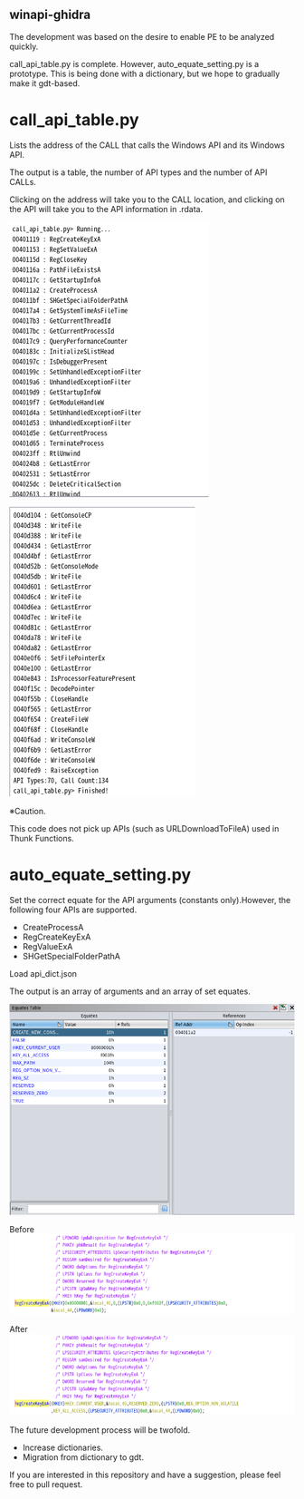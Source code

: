 ## winapi-ghidra
The development was based on the desire to enable PE to be analyzed quickly.

call_api_table.py is complete. However, auto_equate_setting.py is a prototype. This is being done with a dictionary, but we hope to gradually make it gdt-based.

# call_api_table.py
Lists the address of the CALL that calls the Windows API and its Windows API.

The output is a table, the number of API types and the number of API CALLs.

Clicking on the address will take you to the CALL location, and clicking on the API will take you to the API information in .rdata.

![output-table](./png/call_table.png)

![output-table2](./png/call_table2.png)

※Caution.

This code does not pick up APIs (such as URLDownloadToFileA) used in Thunk Functions.

# auto_equate_setting.py
Set the correct equate for the API arguments (constants only).However, the following four APIs are supported.
- CreateProcessA
- RegCreateKeyExA
- RegValueExA
- SHGetSpecialFolderPathA

Load api_dict.json

The output is an array of arguments and an array of set equates.

![output-table3](./png/equate_table.png)

Before
![before](./png/before_regcreate.png)

After
![after](./png/after_regcreate.png)

The future development process will be twofold.
- Increase dictionaries.
- Migration from dictionary to gdt.

If you are interested in this repository and have a suggestion, please feel free to pull request.


